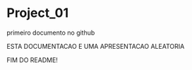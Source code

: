 # Project_01
primeiro documento no github

ESTA DOCUMENTACAO E UMA APRESENTACAO ALEATORIA

FIM DO README!
